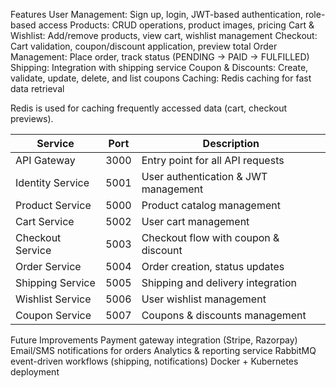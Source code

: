 
Features
User Management: Sign up, login, JWT-based authentication, role-based access
Products: CRUD operations, product images, pricing
Cart & Wishlist: Add/remove products, view cart, wishlist management
Checkout: Cart validation, coupon/discount application, preview total
Order Management: Place order, track status (PENDING → PAID → FULFILLED)
Shipping: Integration with shipping service
Coupon & Discounts: Create, validate, update, delete, and list coupons
Caching: Redis caching for fast data retrieval

Redis is used for caching frequently accessed data (cart, checkout previews).




| Service          | Port | Description                          |
| ---------------- | ---- | ------------------------------------ |
| API Gateway      | 3000 | Entry point for all API requests     |
| Identity Service | 5001 | User authentication & JWT management |
| Product Service  | 5000 | Product catalog management           |
| Cart Service     | 5002 | User cart management                 |
| Checkout Service | 5003 | Checkout flow with coupon & discount |
| Order Service    | 5004 | Order creation, status updates       |
| Shipping Service | 5005 | Shipping and delivery integration    |
| Wishlist Service | 5006 | User wishlist management             |
| Coupon Service   | 5007 | Coupons & discounts management       |



Future Improvements
Payment gateway integration (Stripe, Razorpay)
Email/SMS notifications for orders
Analytics & reporting service
RabbitMQ event-driven workflows (shipping, notifications)
Docker + Kubernetes deployment



